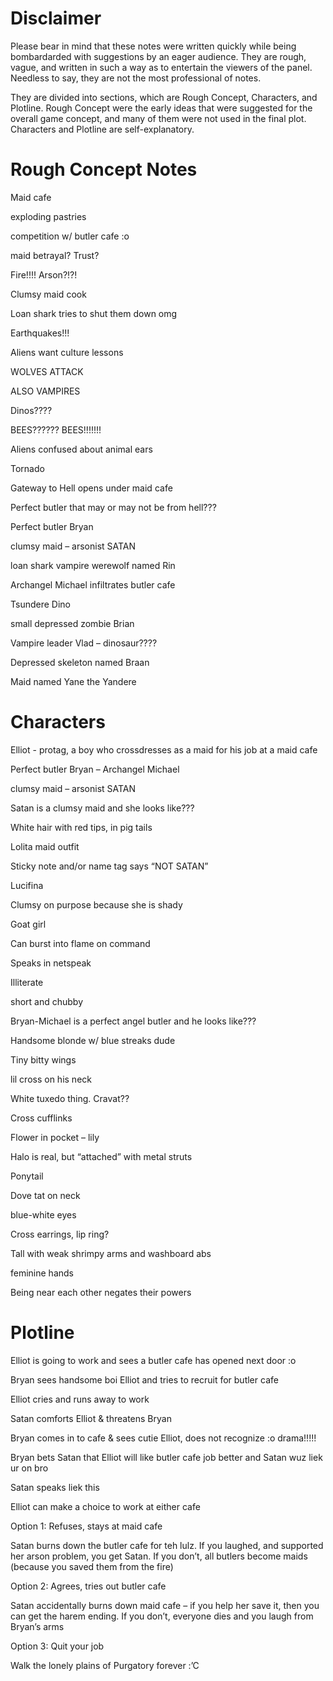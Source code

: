 # Disclaimer

Please bear in mind that these notes were written quickly while being bombardarded with suggestions by an eager audience. They are rough, vague, and written in such a way as to entertain the viewers of the panel. Needless to say, they are not the most professional of notes.

They are divided into sections, which are Rough Concept, Characters, and Plotline. Rough Concept were the early ideas that were suggested for the overall game concept, and many of them were not used in the final plot. Characters and Plotline are self-explanatory.

# Rough Concept Notes

Maid cafe

exploding pastries

competition w/ butler cafe :o

maid betrayal? Trust?

Fire!!!! Arson?!?!

Clumsy maid cook

Loan shark tries to shut them down omg

Earthquakes!!!

Aliens want culture lessons

WOLVES ATTACK

ALSO VAMPIRES

Dinos????

BEES?????? BEES!!!!!!!

Aliens confused about animal ears

Tornado

Gateway to Hell opens under maid cafe

Perfect butler that may or may not be from hell???


Perfect butler Bryan

clumsy maid – arsonist SATAN

loan shark vampire werewolf named Rin


Archangel Michael infiltrates butler cafe

Tsundere Dino

small depressed zombie Brian

Vampire leader Vlad – dinosaur????  

Depressed skeleton named Braan

Maid named Yane the Yandere

# Characters

Elliot - protag, a boy who crossdresses as a maid for his job at a maid cafe

Perfect butler Bryan – Archangel Michael

clumsy maid – arsonist SATAN


Satan is a clumsy maid and she looks like???

White hair with red tips, in pig tails

Lolita maid outfit

Sticky note and/or name tag says “NOT SATAN”

Lucifina

Clumsy on purpose because she is shady

Goat girl

Can burst into flame on command

Speaks in netspeak

Illiterate

short and chubby

Bryan-Michael is a perfect angel butler and he looks like???

Handsome blonde w/ blue streaks dude

Tiny bitty wings

lil cross on his neck

White tuxedo thing. Cravat??

Cross cufflinks

Flower in pocket – lily

Halo is real, but “attached” with metal struts

Ponytail

Dove tat on neck

blue-white eyes

Cross earrings, lip ring?

Tall with weak shrimpy arms and washboard abs

feminine hands

Being near each other negates their powers

# Plotline

Elliot is going to work and sees a butler cafe has opened next door :o

Bryan sees handsome boi Elliot and tries to recruit for butler cafe

Elliot cries and runs away to work

Satan comforts Elliot & threatens Bryan

Bryan comes in to cafe & sees cutie Elliot, does not recognize :o drama!!!!!

Bryan bets Satan that Elliot will like butler cafe job better and Satan wuz liek ur on bro

Satan speaks liek this

Elliot can make a choice to work at either cafe

Option 1: Refuses, stays at maid cafe

Satan burns down the butler cafe for teh lulz. If you laughed, and supported her arson problem, you get Satan. If you don’t, all butlers become maids (because you saved them from the fire)

Option 2: Agrees, tries out butler cafe

Satan accidentally burns down maid cafe – if you help her save it, then you can get the harem ending. If you don’t, everyone dies and you laugh from Bryan’s arms

Option 3: Quit your job

Walk the lonely plains of Purgatory forever :’C
